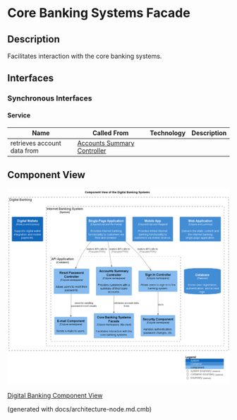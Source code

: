 # Core Banking Systems Facade
## Description
Facilitates interaction with the core banking systems.


## Interfaces

### Synchronous Interfaces

#### Service
| Name | Called From | Technology | Description |
|---|---|---|---|
| retrieves account data from | [Accounts Summary Controller](../../mybank/digital-banking/accounts-summary-controller.md) |  |  |

## Component View
![Component View of the Digital Banking Systems](../../mybank/digital-banking/component-view.png)

[Digital Banking Component View](../../mybank/digital-banking/component-view.md)


(generated with docs/architecture-node.md.cmb)
